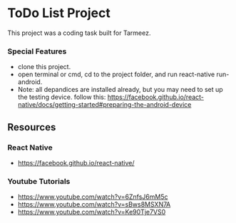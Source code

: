 # ToDo List Project 
This project was a coding task built for Tarmeez.


### Special Features
* clone this project.
* open terminal or cmd, cd to the project folder, and run react-native run-android.
* Note: all depandices are installed already, but you may need to set up the testing device.
follow this: https://facebook.github.io/react-native/docs/getting-started#preparing-the-android-device


## Resources

### React Native
* https://facebook.github.io/react-native/

### Youtube Tutorials 
* https://www.youtube.com/watch?v=6ZnfsJ6mM5c
* https://www.youtube.com/watch?v=sBws8MSXN7A
* https://www.youtube.com/watch?v=Ke90Tje7VS0

